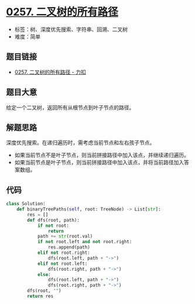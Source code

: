 # [0257. 二叉树的所有路径](https://leetcode.cn/problems/binary-tree-paths/)

- 标签：树、深度优先搜索、字符串、回溯、二叉树
- 难度：简单

## 题目链接

- [0257. 二叉树的所有路径 - 力扣](https://leetcode.cn/problems/binary-tree-paths/)

## 题目大意

给定一个二叉树，返回所有从根节点到叶子节点的路径。

## 解题思路

深度优先搜索。在递归遍历时，需考虑当前节点和左右孩子节点。

- 如果当前节点不是叶子节点，则当前拼接路径中加入该点，并继续递归遍历。
- 如果当前节点是叶子节点，则当前拼接路径中加入该点，并将当前路径加入答案数组。

## 代码

```python
class Solution:
    def binaryTreePaths(self, root: TreeNode) -> List[str]:
        res = []
        def dfs(root, path):
            if not root:
                return
            path += str(root.val)
            if not root.left and not root.right:
                res.append(path)
            elif not root.right:
                dfs(root.left, path + "->")
            elif not root.left:
                dfs(root.right, path + "->")
            else:
                dfs(root.left, path + "->")
                dfs(root.right, path + "->")
        dfs(root, "")
        return res
```

